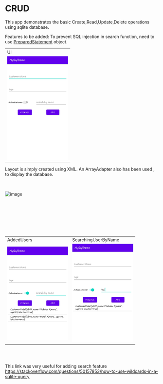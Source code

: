 # CRUD
This app demonstrates the basic Create,Read,Update,Delete operations using sqlite database.

Features to be added: To prevent SQL injection in search function, need to use [PreparedStatement](https://docs.oracle.com/javase/tutorial/jdbc/basics/prepared.html) object.
<div align="center">
<table>
  <tr>
    <td>UI</td>
    
    
  </tr>
  <tr>
    <td><img src="images/App (2).jpg" width=200 ></td>
    
  </tr>
 </table>
  
  </div>
  
 Layout is simply created using XML. An ArrayAdapter also has been used , to display the database.
 

 
 <br/><br/>
 ![image](https://user-images.githubusercontent.com/51504937/147343879-fd383aeb-1021-430a-af15-aa20610ed03d.png)

<br/><br/>
<br/><br/>
<br/><br/>

<div align="center">
<table>
  <tr>
    <td>AddedUsers</td>
     <td>SearchingUserByName</td>
    
  <tr>
    <td><img src="images/AddedUsers.jpg" width=200 ></td>
    <td><img src="images/Searching.jpg" width=200 ></td>
    
  </tr>
 </table>

</div>
<br/><br/>




This link was very useful for adding search feature https://stackoverflow.com/questions/50157853/how-to-use-wildcards-in-a-sqlite-query
